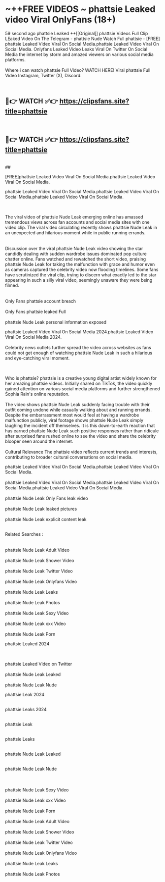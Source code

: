 # ~++FREE VIDEOS ~ phattsie Leaked video Viral OnlyFans (18+)<br>


59 second ago phattsie Leaked ++[[Original]] phattsie Videos Full Clip LEaked Video On The Telegram  - phattsie Nude  Watch Full phattsie - [FREE] phattsie Leaked Video Viral On Social Media.phattsie Leaked Video Viral On Social Media.   Onlyfans Leaked Video Leaks Viral On Twitter On Social Media the internet by storm and amazed viewers on various social media platforms. <br><br>
Where i can watch phattsie Full Video? WATCH HERE! Viral phattsie Full Video Instagram, Twitter (X), Discord. <br>


 <br>

##  🔴👉 WATCH ✅👉  <a href="https://clipsfans.site?title=phattsie&ref=git">https://clipsfans.site?title=phattsie</a> <br>
  <br>

##  🔴👉 WATCH ✅👉  <a href="https://clipsfans.site?title=phattsie&ref=git">https://clipsfans.site?title=phattsie</a> <br>
  <br>
  ##



[FREE]phattsie Leaked Video Viral On Social Media.phattsie Leaked Video Viral On Social Media. <br>

phattsie Leaked Video Viral On Social Media.phattsie Leaked Video Viral On Social Media.phattsie Leaked Video Viral On Social Media. <br>


  <br>

  <br>
The viral video of phattsie Nude Leak emerging online has amassed tremendous views across fan accounts and social media sites with one video clip. The viral video circulating recently shows phattsie Nude Leak in an unexpected and hilarious moment while in public running errands.<br>
<br>


<br>
Discussion over the viral phattsie Nude Leak video showing the star candidly dealing with sudden wardrobe issues dominated pop culture chatter online. Fans watched and rewatched the short video, praising phattsie Nude Leak for taking the malfunction with grace and humor even as cameras captured the celebrity video now flooding timelines. Some fans have scrutinized the viral clip, trying to discern what exactly led to the star appearing in such a silly viral video, seemingly unaware they were being filmed.<br>
<br>
<br> 
Only Fans phattsie account breach<br>
<br>
Only Fans phattsie leaked Full <br>
<br>
phattsie Nude Leak personal information exposed<br>

phattsie Leaked Video Viral On Social Media 2024.phattsie Leaked Video Viral On Social Media 2024. <br>
<br>
Celebrity news outlets further spread the video across websites as fans could not get enough of watching phattsie Nude Leak in such a hilarious and eye-catching viral moment.<br>
<br>

<br>
Who is phattsie? phattsie is a creative young digital artist widely known for her amazing phattsie videos. Initially shared on TikTok, the video quickly gained attention on various social media platforms and further strengthened Sophia Rain's online reputation.<br>
<br>
The video shows phattsie Nude Leak suddenly facing trouble with their outfit coming undone while casually walking about and running errands. Despite the embarrassment most would feel at having a wardrobe malfunction publicly, viral footage shows phattsie Nude Leak simply laughing the incident off themselves. It is this down-to-earth reaction that has earned phattsie Nude Leak such positive responses rather than ridicule after surprised fans rushed online to see the video and share the celebrity blooper seen around the internet.<br>
<br>
Cultural Relevance The phattsie video reflects current trends and interests, contributing to broader cultural conversations on social media.<br>

phattsie Leaked Video Viral On Social Media.phattsie Leaked Video Viral On Social Media.<br>
<br>
phattsie Leaked Video Viral On Social Media.phattsie Leaked Video Viral On Social Media.phattsie Leaked Video Viral On Social Media.<br>
<br>
phattsie Nude Leak Only Fans leak video<br>
<br>
phattsie Nude Leak leaked pictures<br>
<br>
phattsie Nude Leak explicit content leak<br>


<br>
Related Searches :<br>
<br>

<br>
phattsie Nude Leak Adult Video<br>
<br>
phattsie Nude Leak Shower Video<br>
<br>
phattsie Nude Leak Twitter Video<br>
<br>
phattsie Nude Leak Onlyfans Video<br>
<br>
phattsie Nude Leak Leaks<br>
<br>
phattsie Nude Leak Photos<br>

<br>
phattsie Nude Leak Sexy Video<br>
<br>
phattsie Nude Leak xxx Video<br>
<br>
phattsie Nude Leak Porn<br>

phattsie  Leaked 2024 <br> <br>
<br>

phattsie Leaked Video on Twitter <br>
<br>
phattsie Nude Leak Leaked<br>
<br>
phattsie Nude Leak Nude<br>


phattsie  Leak 2024 <br> <br>



phattsie  Leaks 2024 <br> <br>



 
phattsie  Leak<br> <br>



phattsie  Leaks<br> <br>


phattsie Nude Leak Leaked<br> <br>

phattsie Nude Leak Nude<br> <br>
<br> <br>
phattsie Nude Leak Sexy Video
<br> <br>
phattsie Nude Leak xxx Video
<br> <br>
phattsie Nude Leak Porn
<br> <br>
phattsie Nude Leak Adult Video
<br> <br>
phattsie Nude Leak Shower Video
<br> <br>
phattsie Nude Leak Twitter Video
<br> <br>
phattsie Nude Leak Onlyfans Video
<br> <br>
phattsie Nude Leak Leaks
<br> <br>
phattsie Nude Leak Photos






</p>




 



</p>










